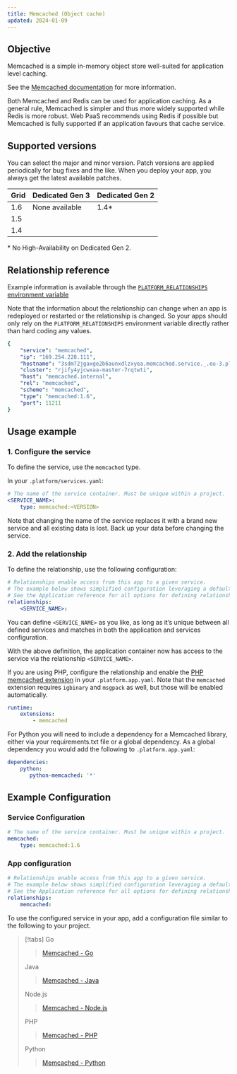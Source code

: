 ```yaml
---
title: Memcached (Object cache)
updated: 2024-01-09
---
```


## Objective

Memcached is a simple in-memory object store well-suited for application level caching.

See the [Memcached documentation](https://memcached.org) for more information.

Both Memcached and Redis can be used for application caching. As a general rule, Memcached is simpler and thus more widely supported while Redis is more robust. Web PaaS recommends using Redis if possible but Memcached is fully supported if an application favours that cache service.

## Supported versions

You can select the major and minor version. Patch versions are applied periodically for bug fixes and the like. When you deploy your app, you always get the latest available patches.

<table>
    <thead>
        <tr>
            <th>Grid</th>
            <th>Dedicated Gen 3</th>
            <th>Dedicated Gen 2</th>
        </tr>
    </thead>
    <tbody>
        <tr>
            <td>1.6 </td>
            <td>None available</td>
            <td>1.4*</thd>
        </tr>
	<tr>
            <td>1.5 </td>
            <td></td>
            <td></thd>
        </tr>
	<tr>
            <td>1.4 </td>
            <td></td>
            <td></thd>
        </tr>
    </tbody>
</table>

\* No High-Availability on  Dedicated Gen 2.

## Relationship reference

Example information is available through the [`PLATFORM_RELATIONSHIPS` environment variable](/pages/web_cloud/web_paas_powered_by_platform_sh/development/development-variables#platformsh-provided-variables)

Note that the information about the relationship can change when an app is redeployed or restarted or the relationship is changed. So your apps should only rely on the `PLATFORM_RELATIONSHIPS` environment variable directly rather than hard coding any values.

```yaml
{
    "service": "memcached",
    "ip": "169.254.228.111",
    "hostname": "3sdm72jgaxge2b6aunxdlzxyea.memcached.service._.eu-3.platformsh.site",
    "cluster": "rjify4yjcwxaa-master-7rqtwti",
    "host": "memcached.internal",
    "rel": "memcached",
    "scheme": "memcached",
    "type": "memcached:1.6",
    "port": 11211
}
```

## Usage example

### 1. Configure the service

To define the service, use the `memcached` type.

In your ``.platform/services.yaml``:

```yaml
# The name of the service container. Must be unique within a project.
<SERVICE_NAME>:
    type: memcached:<VERSION>
```

Note that changing the name of the service replaces it with a brand new service and all existing data is lost. Back up your data before changing the service.

### 2. Add the relationship

To define the relationship, use the following configuration:

```yaml
# Relationships enable access from this app to a given service.
# The example below shows simplified configuration leveraging a default service (identified from the relationship name) and a default endpoint.
# See the Application reference for all options for defining relationships and endpoints.
relationships:
    <SERVICE_NAME>: 
```

You can define `<SERVICE_NAME>` as you like, as long as it’s unique between all defined services and matches in both the application and services configuration.

With the above definition, the application container now has access to the service via the relationship `<SERVICE_NAME>`.

If you are using PHP, configure the relationship and enable the [PHP memcached extension](/pages/web_cloud/web_paas_powered_by_platform_sh/languages/php/extensions) in your `.platform.app.yaml`. Note that the `memcached` extension requires `igbinary` and `msgpack` as well, but those will be enabled automatically.

```yaml
runtime:
    extensions:
        - memcached
```

For Python you will need to include a dependency for a Memcached library, either via your requirements.txt file or a global dependency. As a global dependency you would add the following to `.platform.app.yaml`:

```yaml
dependencies:
    python:
       python-memcached: '*'
```

## Example Configuration 

### Service Configuration

```yaml
# The name of the service container. Must be unique within a project.
memcached:
    type: memcached:1.6
```

### App configuration
```yaml
# Relationships enable access from this app to a given service.
# The example below shows simplified configuration leveraging a default service (identified from the relationship name) and a default endpoint.
# See the Application reference for all options for defining relationships and endpoints.
relationships:
    memcached: 
```

To use the configured service in your app, add a configuration file similar to the following to your project.

> [!tabs]
> Go
>> [Memcached - Go](https://github.com/ovh/docs/blob/develop/pages/web_cloud/web_paas_powered_by_platform_sh/static/files/fetch/examples/golang/memcached)  
>>
> Java
>> [Memcached - Java](https://github.com/ovh/docs/blob/develop/pages/web_cloud/web_paas_powered_by_platform_sh/static/files/fetch/examples/java/memcached)  
>>
> Node.js
>> [Memcached - Node.js](https://github.com/ovh/docs/blob/develop/pages/web_cloud/web_paas_powered_by_platform_sh/static/files/fetch/examples/nodejs/memcached)  
>>
> PHP
>> [Memcached - PHP](https://github.com/ovh/docs/blob/develop/pages/web_cloud/web_paas_powered_by_platform_sh/static/files/fetch/examples/php/memcached)  
>>
> Python
>> [Memcached - Python](https://github.com/ovh/docs/blob/develop/pages/web_cloud/web_paas_powered_by_platform_sh/static/files/fetch/examples/python/memcached)  
>>
